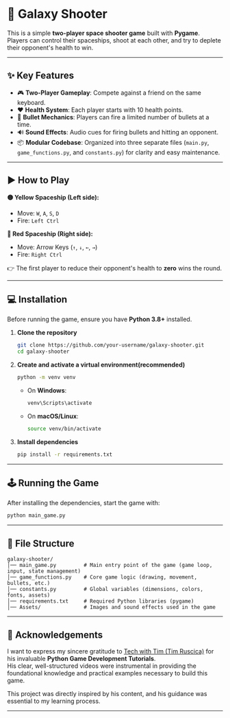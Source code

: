 # 🚀 Galaxy Shooter

This is a simple **two-player space shooter game** built with **Pygame**.  
Players can control their spaceships, shoot at each other, and try to deplete their opponent's health to win.

---

## ✨ Key Features

- 🎮 **Two-Player Gameplay**: Compete against a friend on the same keyboard.  
- ❤️ **Health System**: Each player starts with 10 health points.  
- 🔫 **Bullet Mechanics**: Players can fire a limited number of bullets at a time.  
- 🔊 **Sound Effects**: Audio cues for firing bullets and hitting an opponent.  
- 📦 **Modular Codebase**: Organized into three separate files (`main.py`, `game_functions.py`, and `constants.py`) for clarity and easy maintenance.  

---

## ▶️ How to Play

**🟡 Yellow Spaceship (Left side):**
- Move: `W`, `A`, `S`, `D`  
- Fire: `Left Ctrl`  

**🔴 Red Spaceship (Right side):**
- Move: Arrow Keys (`↑`, `↓`, `←`, `→`)  
- Fire: `Right Ctrl`  

👉 The first player to reduce their opponent's health to **zero** wins the round.

---

## 💻 Installation

Before running the game, ensure you have **Python 3.8+** installed.

1. **Clone the repository**
   ```bash
   git clone https://github.com/your-username/galaxy-shooter.git
   cd galaxy-shooter


2. **Create and activate a virtual environment(recommended)**

   ```bash
   python -m venv venv
   ```

   * On **Windows**:

     ```bash
     venv\Scripts\activate
     ```
   * On **macOS/Linux**:

     ```bash
     source venv/bin/activate
     ```

3. **Install dependencies**

   ```bash
   pip install -r requirements.txt   

---

## 🕹️ Running the Game

After installing the dependencies, start the game with:

```bash
python main_game.py
```

---

## 📁 File Structure

```
galaxy-shooter/
│── main_game.py         # Main entry point of the game (game loop, input, state management)
│── game_functions.py    # Core game logic (drawing, movement, bullets, etc.)
│── constants.py         # Global variables (dimensions, colors, fonts, assets)
│── requirements.txt     # Required Python libraries (pygame)
│── Assets/              # Images and sound effects used in the game
```

---

## 🙏 Acknowledgements

I want to express my sincere gratitude to [Tech with Tim (Tim Ruscica)](https://github.com/techwithtim) for his invaluable **Python Game Development Tutorials**.  
His clear, well-structured videos were instrumental in providing the foundational knowledge and practical examples necessary to build this game.  

This project was directly inspired by his content, and his guidance was essential to my learning process.

---


